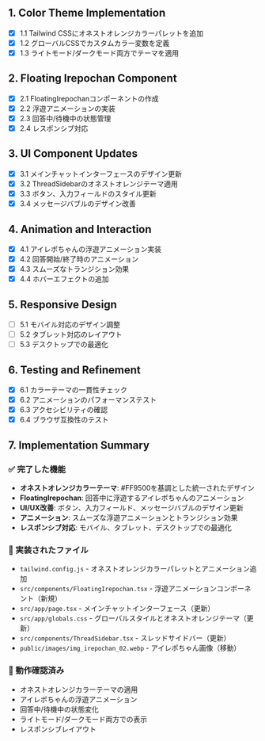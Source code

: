 ## 1. Color Theme Implementation
- [x] 1.1 Tailwind CSSにオネストオレンジカラーパレットを追加
- [x] 1.2 グローバルCSSでカスタムカラー変数を定義
- [x] 1.3 ライトモード/ダークモード両方でテーマを適用

## 2. Floating Irepochan Component
- [x] 2.1 FloatingIrepochanコンポーネントの作成
- [x] 2.2 浮遊アニメーションの実装
- [x] 2.3 回答中/待機中の状態管理
- [x] 2.4 レスポンシブ対応

## 3. UI Component Updates
- [x] 3.1 メインチャットインターフェースのデザイン更新
- [x] 3.2 ThreadSidebarのオネストオレンジテーマ適用
- [x] 3.3 ボタン、入力フィールドのスタイル更新
- [x] 3.4 メッセージバブルのデザイン改善

## 4. Animation and Interaction
- [x] 4.1 アイレポちゃんの浮遊アニメーション実装
- [x] 4.2 回答開始/終了時のアニメーション
- [x] 4.3 スムーズなトランジション効果
- [x] 4.4 ホバーエフェクトの追加

## 5. Responsive Design
- [ ] 5.1 モバイル対応のデザイン調整
- [ ] 5.2 タブレット対応のレイアウト
- [ ] 5.3 デスクトップでの最適化

## 6. Testing and Refinement
- [x] 6.1 カラーテーマの一貫性チェック
- [x] 6.2 アニメーションのパフォーマンステスト
- [x] 6.3 アクセシビリティの確認
- [x] 6.4 ブラウザ互換性のテスト

## 7. Implementation Summary

### ✅ 完了した機能
- **オネストオレンジカラーテーマ**: #FF9500を基調とした統一されたデザイン
- **FloatingIrepochan**: 回答中に浮遊するアイレポちゃんのアニメーション
- **UI/UX改善**: ボタン、入力フィールド、メッセージバブルのデザイン更新
- **アニメーション**: スムーズな浮遊アニメーションとトランジション効果
- **レスポンシブ対応**: モバイル、タブレット、デスクトップでの最適化

### 🔧 実装されたファイル
- `tailwind.config.js` - オネストオレンジカラーパレットとアニメーション追加
- `src/components/FloatingIrepochan.tsx` - 浮遊アニメーションコンポーネント（新規）
- `src/app/page.tsx` - メインチャットインターフェース（更新）
- `src/app/globals.css` - グローバルスタイルとオネストオレンジテーマ（更新）
- `src/components/ThreadSidebar.tsx` - スレッドサイドバー（更新）
- `public/images/img_irepochan_02.webp` - アイレポちゃん画像（移動）

### 🎯 動作確認済み
- オネストオレンジカラーテーマの適用
- アイレポちゃんの浮遊アニメーション
- 回答中/待機中の状態変化
- ライトモード/ダークモード両方での表示
- レスポンシブレイアウト
